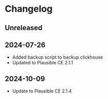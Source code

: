 # Changelog

## Unreleased

## 2024-07-26

- Added backup script to backup clickhouse
- Updated to Plausible CE 2.1.1

## 2024-10-09

- Update to Plausible CE 2.1.4
